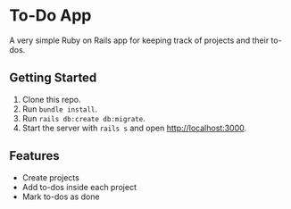 # To-Do App

A very simple Ruby on Rails app for keeping track of projects and their to-dos.

## Getting Started
1. Clone this repo.
2. Run `bundle install`.
3. Run `rails db:create db:migrate`.
4. Start the server with `rails s` and open [http://localhost:3000](http://localhost:3000).

## Features
- Create projects
- Add to-dos inside each project
- Mark to-dos as done
